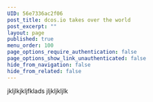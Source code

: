 ```yaml
---
UID: 56e7336ac2f06
post_title: dcos.io takes over the world
post_excerpt: ""
layout: page
published: true
menu_order: 100
page_options_require_authentication: false
page_options_show_link_unauthenticated: false
hide_from_navigation: false
hide_from_related: false
---
```

<p>jkljlkjkljfklads
jljkljkljlk</p>